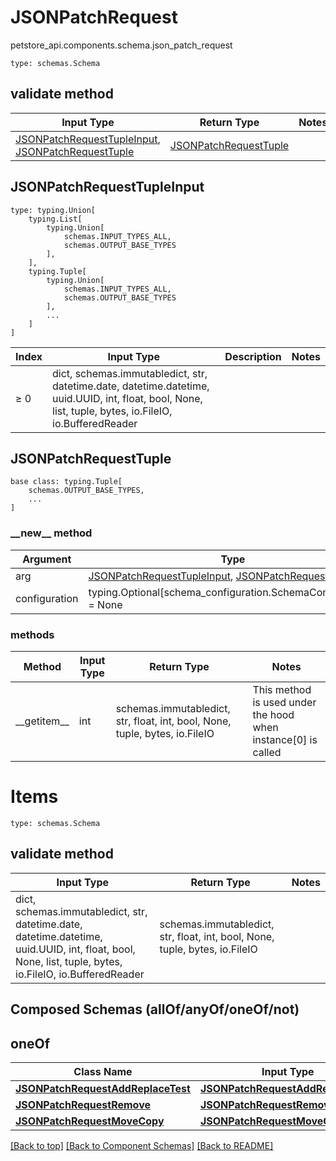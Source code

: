 # JSONPatchRequest
petstore_api.components.schema.json_patch_request
```
type: schemas.Schema
```

## validate method
Input Type | Return Type | Notes
------------ | ------------- | -------------
[JSONPatchRequestTupleInput](#jsonpatchrequesttupleinput), [JSONPatchRequestTuple](#jsonpatchrequesttuple) | [JSONPatchRequestTuple](#jsonpatchrequesttuple) |

## JSONPatchRequestTupleInput
```
type: typing.Union[
    typing.List[
        typing.Union[
            schemas.INPUT_TYPES_ALL,
            schemas.OUTPUT_BASE_TYPES
        ],
    ],
    typing.Tuple[
        typing.Union[
            schemas.INPUT_TYPES_ALL,
            schemas.OUTPUT_BASE_TYPES
        ],
        ...
    ]
]
```
Index | Input Type | Description | Notes
------------- | ------------- | ------------- | -------------
≥ 0 | dict, schemas.immutabledict, str, datetime.date, datetime.datetime, uuid.UUID, int, float, bool, None, list, tuple, bytes, io.FileIO, io.BufferedReader |  |

## JSONPatchRequestTuple
```
base class: typing.Tuple[
    schemas.OUTPUT_BASE_TYPES,
    ...
]
```
### &lowbar;&lowbar;new&lowbar;&lowbar; method
Argument | Type
-------- | ------
arg      | [JSONPatchRequestTupleInput](#jsonpatchrequesttupleinput), [JSONPatchRequestTuple](#jsonpatchrequesttuple)
configuration | typing.Optional[schema_configuration.SchemaConfiguration] = None

### methods
Method | Input Type | Return Type | Notes
------ | ---------- | ----------- | ------
&lowbar;&lowbar;getitem&lowbar;&lowbar; | int | schemas.immutabledict, str, float, int, bool, None, tuple, bytes, io.FileIO | This method is used under the hood when instance[0] is called

# Items
```
type: schemas.Schema
```

## validate method
Input Type | Return Type | Notes
------------ | ------------- | -------------
dict, schemas.immutabledict, str, datetime.date, datetime.datetime, uuid.UUID, int, float, bool, None, list, tuple, bytes, io.FileIO, io.BufferedReader | schemas.immutabledict, str, float, int, bool, None, tuple, bytes, io.FileIO |

## Composed Schemas (allOf/anyOf/oneOf/not)
## oneOf
Class Name | Input Type | Accessed Type | Description | Notes
---------- | ---------- | ------------- | ----------- | -----
[**JSONPatchRequestAddReplaceTest**](json_patch_request_add_replace_test.md) | [**JSONPatchRequestAddReplaceTest**](json_patch_request_add_replace_test.md) | [**JSONPatchRequestAddReplaceTest**](json_patch_request_add_replace_test.md) |  |
[**JSONPatchRequestRemove**](json_patch_request_remove.md) | [**JSONPatchRequestRemove**](json_patch_request_remove.md) | [**JSONPatchRequestRemove**](json_patch_request_remove.md) |  |
[**JSONPatchRequestMoveCopy**](json_patch_request_move_copy.md) | [**JSONPatchRequestMoveCopy**](json_patch_request_move_copy.md) | [**JSONPatchRequestMoveCopy**](json_patch_request_move_copy.md) |  |

[[Back to top]](#top) [[Back to Component Schemas]](../../../README.md#Component-Schemas) [[Back to README]](../../../README.md)

